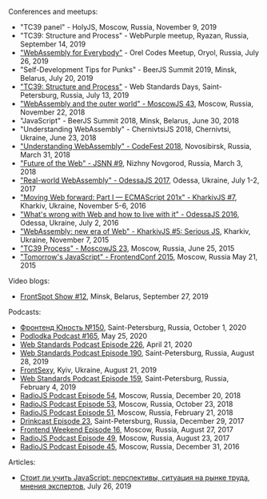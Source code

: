 Conferences and meetups:
- "TC39 panel" - HolyJS, Moscow, Russia, November 9, 2019
- "TC39: Structure and Process" - WebPurple meetup, Ryazan, Russia, September 14, 2019
- ["WebAssembly for Everybody"](https://www.youtube.com/watch?v=rHv8MOcBkCQ) - Orel Codes Meetup, Oryol, Russia, July 26, 2019
- "Self-Development Tips for Punks" - BeerJS Summit 2019, Minsk, Belarus, July 20, 2019
- ["TC39: Structure and Process"](https://www.youtube.com/watch?v=_0psqory6rk) - Web Standards Days, Saint-Petersburg, Russia, July 13, 2019
- ["WebAssembly and the outer world" - MoscowJS 43](https://www.moscowjs.ru/talk/webassembly-i-vneshniy-mir), Moscow, Russia, November 22, 2018
- "JavaScript" - BeerJS Summit 2018, Minsk, Belarus, June 30, 2018
- "Understanding WebAssembly" - ChernivtsiJS 2018, Chernivtsi, Ukraine, June 23, 2018
- ["Understanding WebAssembly" - CodeFest 2018](https://2018.codefest.ru/lecture/1324/), Novosibirsk, Russia, March 31, 2018
- ["Future of the Web" - JSNN #9](https://youtu.be/ZtJZ2qDjee4), Nizhny Novgorod, Russia, March 3, 2018
- ["Real-world WebAssembly" - OdessaJS 2017](OdessaJS2017/), Odessa, Ukraine, July 1-2, 2017
- ["Moving Web forward: Part I — ECMAScript 201x" - KharkivJS #7](KharkivJS7/), Kharkiv, Ukraine, November 5-6, 2016
- ["What's wrong with Web and how to live with it" - OdessaJS 2016](OdessaJS2016/), Odessa, Ukraine, July 2, 2016
- ["WebAssembly: new era of Web" - KharkivJS #5: Serious JS](KharkivJS5/), Kharkiv, Ukraine, November 7, 2015
- ["TC39 Process" - MoscowJS 23](MoscowJS23/), Moscow, Russia, June 25, 2015
- ["Tomorrow's JavaScript" - FrontendConf 2015](FrontendConf2015/), Moscow, Russia May 21, 2015

Video blogs:
- [FrontSpot Show #12](https://www.youtube.com/watch?v=4mSv4I3_Phg), Minsk, Belarus, September 27, 2019

Podcasts:
- [Фронтенд Юность №150](https://soundcloud.com/frontend_u/e159), Saint-Petersburg, Russia, October 1, 2020
- [Podlodka Podcast #165](https://podlodka.io/165?fbclid=IwAR3hRZ0IccunaBS9V9hc1wI884H51oMxwxyVFwBCK1nEo04WihZEzvSK3ns), May 25, 2020
- [Web Standards Podcast Episode 226](https://www.youtube.com/watch?v=o2kwrOcesj8), April 21, 2020
- [Web Standards Podcast Episode 190](https://www.youtube.com/watch?v=wI0UDPZ3mCo), Saint-Petersburg, Russia, August 28, 2019
- [FrontSexy](https://soundcloud.com/begebot/ep23), Kyiv, Ukraine, August 21, 2019
- [Web Standards Podcast Episode 159](https://www.youtube.com/watch?v=nBNDK32CS_8), Saint-Petersburg, Russia, February 4, 2019
- [RadioJS Podcast Episode 54](https://radiojs.ru/2017/08/radiojs-54/), Moscow, Russia, December 20, 2018
- [RadioJS Podcast Episode 53](https://radiojs.ru/2017/08/radiojs-53/), Moscow, Russia, October 23, 2018
- [RadioJS Podcast Episode 51](https://radiojs.ru/2018/02/radiojs-51/), Moscow, Russia, February 21, 2018
- [Drinkcast Episode 23](https://spb-frontend.ru/podcast/23/), Saint-Petersburg, Russia, December 29, 2017
- [Frontend Weekend Episode 16](https://soundcloud.com/frontend-weekend/fw-16), Moscow, Russia, August 27, 2017
- [RadioJS Podcast Episode 49](https://radiojs.ru/2017/08/radiojs-49/), Moscow, Russia, August 23, 2017
- [RadioJS Podcast Episode 45](https://radiojs.ru/2016/12/radiojs-45/), Moscow, Russia, December 31, 2016

Articles:
- [Стоит ли учить JavaScript: перспективы, ситуация на рынке труда, мнения экспертов](https://ru.hexlet.io/blog/posts/stoit-li-uchit-javascript-perspektivy-situatsiya-na-rynke-truda-mneniya-ekspertov), July 26, 2019
